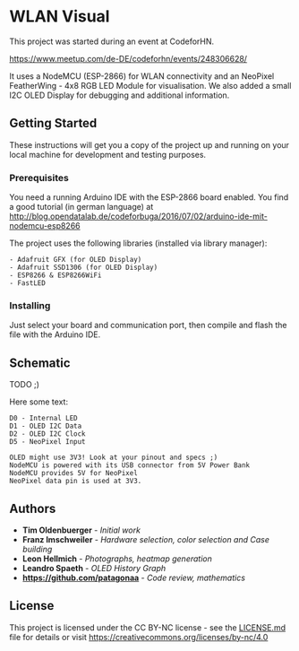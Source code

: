 # WLAN Visual

This project was started during an event at CodeforHN.

https://www.meetup.com/de-DE/codeforhn/events/248306628/

It uses a NodeMCU (ESP-2866) for WLAN connectivity and an NeoPixel FeatherWing - 4x8 RGB LED Module for visualisation. We also added a small I2C OLED Display for debugging
and additional information.

## Getting Started

These instructions will get you a copy of the project up and running on your local machine for development and testing purposes.

### Prerequisites

You need a running Arduino IDE with the ESP-2866 board enabled. You find a good
tutorial (in german language) at http://blog.opendatalab.de/codeforbuga/2016/07/02/arduino-ide-mit-nodemcu-esp8266

The project uses the following libraries (installed via library manager):

```
- Adafruit GFX (for OLED Display)
- Adafruit SSD1306 (for OLED Display)
- ESP8266 & ESP8266WiFi
- FastLED
```

### Installing

Just select your board and communication port, then compile and flash the file
with the Arduino IDE.

## Schematic

TODO ;)

Here some text:
```
D0 - Internal LED
D1 - OLED I2C Data
D2 - OLED I2C Clock
D5 - NeoPixel Input

OLED might use 3V3! Look at your pinout and specs ;)
NodeMCU is powered with its USB connector from 5V Power Bank
NodeMCU provides 5V for NeoPixel
NeoPixel data pin is used at 3V3.
```

## Authors

* **Tim Oldenbuerger** - *Initial work*
* **Franz Imschweiler** - *Hardware selection, color selection and Case building*
* **Leon Hellmich** - *Photographs, heatmap generation*
* **Leandro Spaeth** - *OLED History Graph*
* **https://github.com/patagonaa** - *Code review, mathematics*


## License

This project is licensed under the CC BY-NC license - see the [LICENSE.md](LICENSE.md) file for details or visit https://creativecommons.org/licenses/by-nc/4.0
